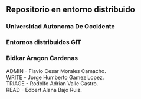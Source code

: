 ## Repositorio en entorno distribuido

### Universidad Autonoma De Occidente
### Entornos distribuidos GIT
### Bidkar Aragon Cardenas

ADMIN - Flavio Cesar Morales Camacho.<br>
WRITE - Jorge Humberto Gamez Lopez.<br>
TRIAGE - Rodolfo Adrian Valle Castro.<br>
READ - Edbert Alana Bajo Ruiz.<br>